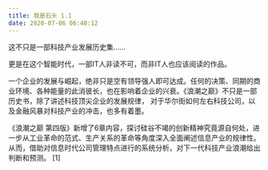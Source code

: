 ```yaml
---
title: 我是石头 1.1
date: 2020-07-06 06:40:12
---
```

这不只是一部科技产业发展历史集……

更是在这个智能时代，一部IT人非读不可，而非IT人也应该阅读的作品。

一个企业的发展与崛起，绝非只是空有领导强人即可达成。任何的决策、同期的商业环境、各种能量的此消彼长，也在影响着企业的兴衰。《浪潮之巅》不只是一部历史书，除了讲述科技顶尖企业的发展规律， 对于华尔街如何左右科技公司，以及金融风暴对科技产业的冲击，也多有着墨。

《浪潮之巅 第四版》新增了6章内容，探讨硅谷不竭的创新精神究竟源自何处，进一步从工业革命的范式、生产关系的革命等角度深入全面阐述信息产业的规律性。从而，借助对信息时代公司管理特点进行的系统分析，对下一代科技产业浪潮给出判断和预测。 [1]
